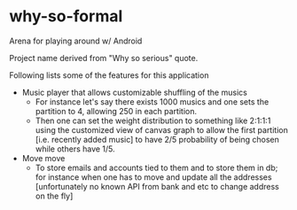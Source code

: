why-so-formal
=============

Arena for playing around w/ Android

Project name derived from "Why so serious" quote.

Following lists some of the features for this application
* Music player that allows customizable shuffling of the musics 
  * For instance let's say there exists 1000 musics and one sets the partition to 4, allowing 250 in each partition. 
  * Then one can set the weight distribution to something like 2:1:1:1 using the customized view of canvas graph to allow the first partition [i.e. recently added music] to have 2/5 probability of being chosen while others have 1/5. 
* Move move
  * To store emails and accounts tied to them and to store them in db; for instance when one has to move and update all the addresses [unfortunately no known API from bank and etc to change address on the fly]
